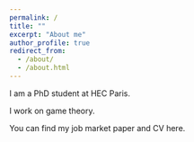 ```yaml
---
permalink: /
title: ""
excerpt: "About me"
author_profile: true
redirect_from: 
  - /about/
  - /about.html
---
```



I am a PhD student at HEC Paris.

I work on game theory.

You can find my job market paper and CV here. 

